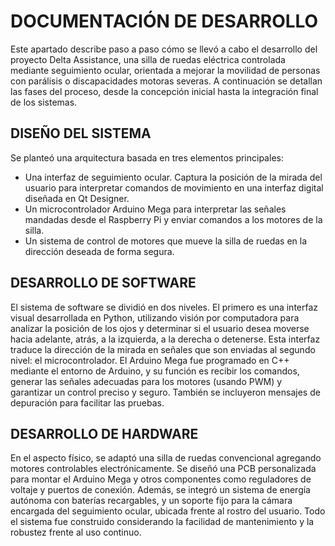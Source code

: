 # DOCUMENTACIÓN DE DESARROLLO

Este apartado describe paso a paso cómo se llevó a cabo el desarrollo del proyecto Delta Assistance, una silla de ruedas eléctrica controlada mediante seguimiento ocular, orientada a mejorar la movilidad de personas con parálisis o discapacidades motoras severas. A continuación se detallan las fases del proceso, desde la concepción inicial hasta la integración final de los sistemas.

## DISEÑO DEL SISTEMA

Se planteó una arquitectura basada en tres elementos principales:
- Una interfaz de seguimiento ocular. Captura la posición de la mirada del usuario para interpretar comandos de movimiento en una interfaz digital diseñada en Qt Designer.
- Un microcontrolador Arduino Mega para interpretar las señales mandadas desde el Raspberry Pi y enviar comandos a los motores de la silla.
- Un sistema de control de motores que mueve la silla de ruedas en la dirección deseada de forma segura.

## DESARROLLO DE SOFTWARE

El sistema de software se dividió en dos niveles. El primero es una interfaz visual desarrollada en Python, utilizando visión por computadora para analizar la posición de los ojos y determinar si el usuario desea moverse hacia adelante, atrás, a la izquierda, a la derecha o detenerse. Esta interfaz traduce la dirección de la mirada en señales que son enviadas al segundo nivel: el microcontrolador. El Arduino Mega fue programado en C++ mediante el entorno de Arduino, y su función es recibir los comandos, generar las señales adecuadas para los motores (usando PWM) y garantizar un control preciso y seguro. También se incluyeron mensajes de depuración para facilitar las pruebas.

## DESARROLLO DE HARDWARE

En el aspecto físico, se adaptó una silla de ruedas convencional agregando motores controlables electrónicamente. Se diseñó una PCB personalizada para montar el Arduino Mega y otros componentes como reguladores de voltaje y puertos de conexión. Además, se integró un sistema de energía autónoma con baterías recargables, y un soporte fijo para la cámara encargada del seguimiento ocular, ubicada frente al rostro del usuario. Todo el sistema fue construido considerando la facilidad de mantenimiento y la robustez frente al uso continuo.


